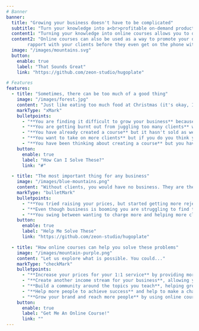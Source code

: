 ```yaml
---
# Banner
banner:
  title: "Growing your business doesn't have to be complicated"
  subtitle: "Turn your knowledge into a<br>profitable on-demand product"
  content1: "Turning your knowledge into online courses allows you to do the work once then benefit over and over."
  content2: "Online courses can also be used as a way to promote your done-with-you or done-for-you services, building up
        rapport with your clients before they even get on the phone with you."
  image: "/images/mountains.svg"
  button:
    enable: true
    label: "That Sounds Great"
    link: "https://github.com/zeon-studio/hugoplate"

# Features
features:
  - title: "Sometimes, there can be too much of a good thing"
    image: "/images/forest.jpg"
    content: "Just like eating too much food at Christmas (it's okay, I do it too), when your business (i.e. you) reaches maximum capacity, growth can slow down and feel like it's weighing you down."
    markType: "xMark"
    bulletpoints:
      - "**You are finding it difficult to grow your business** because you just can't find the time in your jam-packed schedule."
      - "**You are getting burnt out from juggling too many clients** which means your clients are missing out on your best service."
      - "**You have already created a course** but it hasn't sold as well as you wanted it to, just draining money rather than being profitable like you hoped."
      - "**You want to take on more clients** but if you do you think you might explode from having too much work."
      - "**You have been thinking about creating a course** but you have no idea where to start."
    button:
      enable: true 
      label: "How Can I Solve These?"
      link: "#"

  - title: "The most important thing for any business"
    image: "/images/blue-mountains.png"
    content: "Without clients, you would have no business. They are the what allow you to make the difference in the world that you want, live the lifestyle you want to live, and create the business you have been dreaming of, but..."
    markType: "bulletMark"
    bulletpoints:
      - "**You tried raising your prices, but started getting more rejections** so you stayed at the same price point, unable to grow your business."
      - "**Even though business is booming you are struggling to find the time to grow your business**, burning out in the work you created for yourself."
      - "**You swing between wanting to charge more and helping more clients** but you either have to help those who need it or those who can pay for it."
    button:
      enable: true
      label: "Help Me Solve These"
      link: "https://github.com/zeon-studio/hugoplate"

  - title: "How online courses can help you solve these problems"
    image: "/images/mountain-purple.png"
    content: "Let us explore what is possible. You could..."
    markType: "checkMark"
    bulletpoints:
      - "**Increase your prices for your 1:1 service** by providing more bespoke sessions by having courses that solve specific problems."
      - "**Create another income stream for your business**, allowing you to take time off with the family, or you can put your foot down and keep growing!"
      - "**Build a community around the topics you teach**, helping groups of people learn and grow under your guidance."
      - "**Help more people to achieve success** and help to make a change in the world."
      - "**Grow your brand and reach more people** by using online courses as a foothold into your content."
    button:
      enable: true
      label: "Get Me An Online Course!"
      link: ""
---
```

